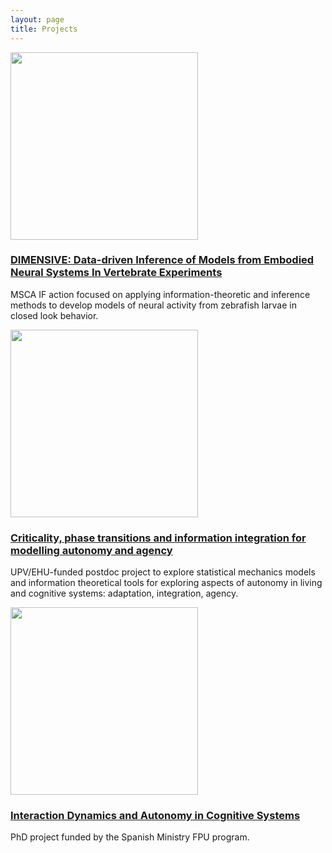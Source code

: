 ```yaml
---
layout: page
title: Projects
---
```



<div class="posts">
<!--    <div class="thumbnail-container">-->
    <a href="/projects/dimesive.html"><img src="{{ site.github.url }}/assets/img/dimensive-sussex.png" height="300"></a>
<!--    </div>-->
  <h3>
    <a href="/projects/dimesive.html">DIMENSIVE: Data-driven Inference of Models from Embodied Neural Systems In Vertebrate Experiments</a>
  </h3>
  <p> MSCA IF action focused on applying information-theoretic and inference methods to develop models of neural activity from zebrafish larvae in closed look behavior.</p>
</div>

<div class="posts">
<!--  <div class="thumbnail-container">-->
    <a href="/projects/ehu.html"><img src="{{ site.github.url }}/assets/img/project-agency-stat-phys.png" height="300"></a>
<!--  </div>-->
  <h3>
    <a href="/projects/ehu.html">Criticality, phase transitions and information integration for modelling autonomy and agency</a>
  </h3>
  <p> UPV/EHU-funded postdoc project to explore statistical mechanics models and information theoretical tools for exploring aspects of autonomy in living and cognitive systems: adaptation, integration, agency.</p>
</div>

<div class="posts">
<!--  <div class="thumbnail-container">-->
    <a href="/projects/phd.html"><img src="{{ site.github.url }}/assets/img/thesis-chart.png" height="300"></a>
<!--  </div>-->
  <h3>
    <a href="/projects/phd.html">Interaction Dynamics and Autonomy in Cognitive Systems</a>
  </h3>
  <p> PhD project funded by the Spanish Ministry FPU program.</p>
</div>
